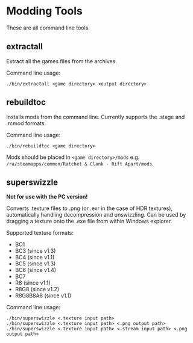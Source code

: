 # Modding Tools

These are all command line tools.

## extractall

Extract all the games files from the archives.

Command line usage:

```
./bin/extractall <game directory> <output directory>
```

## rebuildtoc

Installs mods from the command line. Currently supports the .stage and .rcmod formats.

Command line usage:

```
./bin/rebuildtoc <game directory>
```

Mods should be placed in `<game directory>/mods` e.g. `/ra/steamapps/common/Ratchet & Clank - Rift Apart/mods`.

## superswizzle

**Not for use with the PC version!**

Converts .texture files to .png (or .exr in the case of HDR textures), automatically handling decompression and unswizzling. Can be used by dragging a texture onto the .exe file from within Windows explorer.

Supported texture formats:

- BC1
- BC3 (since v1.3)
- BC4 (since v1.1)
- BC5 (since v1.3)
- BC6 (since v1.4)
- BC7
- R8 (since v1.1)
- R8G8 (since v1.2)
- R8G8B8A8 (since v1.1)

Command line usage:

```
./bin/superswizzle <.texture input path>
./bin/superswizzle <.texture input path> <.png output path>
./bin/superswizzle <.texture input path> <.stream input path> <.png output path>
```
